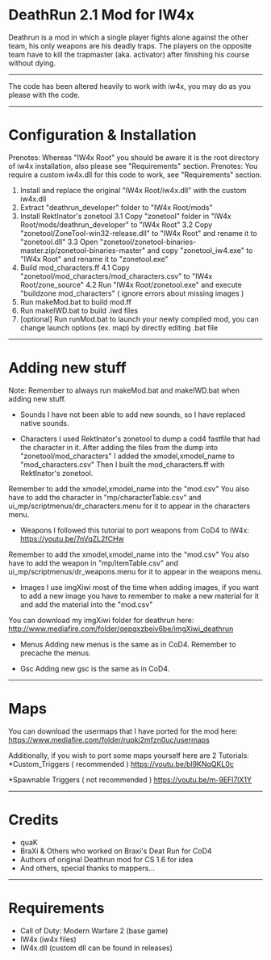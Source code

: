 DeathRun 2.1 Mod for IW4x
=========================
Deathrun is a mod in which a single player fights alone against the other team, his only weapons are his deadly traps.
The players on the opposite team have to kill the trapmaster (aka. activator) after finishing his course without dying. 

<hr>

The code has been altered heavily to work with iw4x, you may do as you please with the code.

<hr>

Configuration & Installation
===========================
Prenotes: Whereas "IW4x Root" you should be aware it is the root directory of iw4x installation, also please see "Requirements" section.
Prenotes: You require a custom iw4x.dll for this code to work, see "Requirements" section.

1. Install and replace the original "IW4x Root/iw4x.dll" with the custom iw4x.dll
2. Extract "deathrun_developer" folder to "IW4x Root/mods"
3. Install RektInator's zonetool
3.1 Copy "zonetool" folder in "IW4x Root/mods/deathrun_developer" to "IW4x Root"
3.2 Copy "zonetool/ZoneTool-win32-release.dll" to "IW4x Root" and rename it to "zonetool.dll"
3.3 Open "zonetool/zonetool-binaries-master.zip/zonetool-binaries-master" and copy "zonetool_iw4.exe" to "IW4x Root" and rename it to "zonetool.exe"
4. Build mod_characters.ff
4.1 Copy "zonetool/mod_characters/mod_characters.csv" to "IW4x Root/zone_source"
4.2 Run "IW4x Root/zonetool.exe" and execute "buildzone mod_characters" ( ignore errors about missing images )
5. Run makeMod.bat to build mod.ff
6. Run makeIWD.bat to build .iwd files
7. [optional] Run runMod.bat to launch your newly compiled mod, you can change launch options (ex. map) by directly editing .bat file

<hr>

Adding new stuff
================
Note: Remember to always run makeMod.bat and makeIWD.bat when adding new stuff.

* Sounds
I have not been able to add new sounds, so I have replaced native sounds.

* Characters
I used RektInator's zonetool to dump a cod4 fastfile that had the character in it. After adding the files from the dump into "zonetool/mod_characters" I added the xmodel,xmodel_name to "mod_characters.csv"
Then I built the mod_characters.ff with RektInator's zonetool.

Remember to add the xmodel,xmodel_name into the "mod.csv"
You also have to add the character in "mp/characterTable.csv" and ui_mp/scriptmenus/dr_characters.menu for it to appear in the characters menu.

* Weapons
I followed this tutorial to port weapons from CoD4 to IW4x: https://youtu.be/7nVqZL2fCHw

Remember to add the xmodel,xmodel_name into the "mod.csv"
You also have to add the weapon in "mp/itemTable.csv" and ui_mp/scriptmenus/dr_weapons.menu for it to appear in the weapons menu.

* Images
I use imgXiwi most of the time when adding images, if you want to add a new image you have to remember to make a new material for it and add the material into the "mod.csv"

You can download my imgXiwi folder for deathrun here: http://www.mediafire.com/folder/qepqxzbeiv6be/imgXiwi_deathrun

* Menus
Adding new menus is the same as in CoD4.
Remember to precache the menus.

* Gsc
Adding new gsc is the same as in CoD4.

<hr>

Maps
====
You can download the usermaps that I have ported for the mod here: https://www.mediafire.com/folder/rupkj2mfzn0uc/usermaps

Additionally, if you wish to port some maps yourself here are 2 Tutorials:
*Custom_Triggers ( recommended )
https://youtu.be/bl9KNqQKL0c

*Spawnable Triggers ( not recommended )
https://youtu.be/m-9EFl7lX1Y

<hr>

Credits
=======
*	quaK
*	BraXi & Others who worked on Braxi's Deat Run for CoD4
* 	Authors of original Deathrun mod for CS 1.6 for idea
* 	And others, special thanks to mappers...

<hr>

Requirements
============
* Call of Duty: Modern Warfare 2 (base game)
* IW4x (iw4x files)
* IW4x.dll (custom dll can be found in releases)
